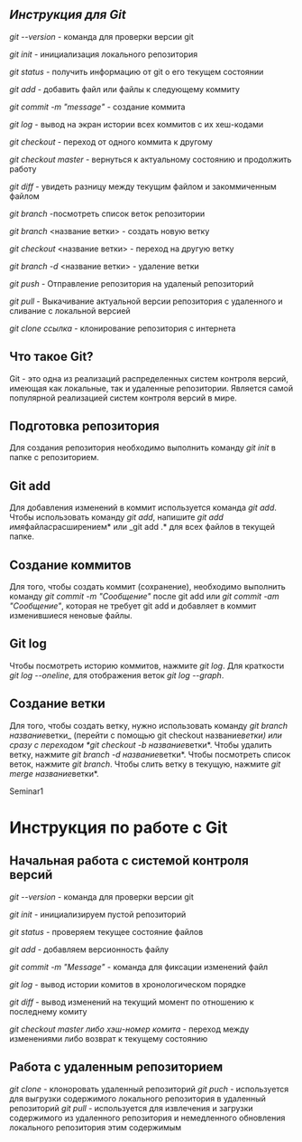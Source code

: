 ## _Инструкция для **Git**_

_git --version_ - команда для проверки версии git

_git init_ - инициализация локального репозитория

_git status_ - получить информацию от git о его текущем состоянии

_git add_ - добавить файл или файлы к следующему коммиту

_git commit -m "message"_ - создание коммита

_git log_ - вывод на экран истории всех коммитов с их хеш-кодами

_git checkout_ - переход от одного коммита к другому

_git checkout master_ - вернуться к актуальному состоянию и продолжить работу

_git diff_ - увидеть разницу между текущим файлом и закоммиченным файлом

_git branch_ -посмотреть список веток репозитории

_git branch_ <название ветки> - создать новую ветку

_git checkout_ <название ветки> - переход на другую ветку

_git branch -d_ <название ветки> - удаление ветки

_git push_ - Отправление репозитория на удаленый репозиторий

_git pull_ - Выкачивание актуальной версии репозитория с удаленного и сливание с локальной версией

_git clone ссылка_ - клонирование репозитория с интернета

## Что такое Git?

Git - это одна из реализаций распределенных систем контроля версий, имеющая как локальные, так и удаленные репозитории. Является самой популярной реализацией систем контроля версий в мире.

## Подготовка репозитория

Для создания репозитория необходимо выполнить команду _git init_ в папке с репозиторием.

## Git add

Для добавления изменений в коммит используется команда _git add_. Чтобы использовать команду _git add_, напишите *git add имя*файла*с*расширением* или \_git add .* для всех файлов в текущей папке.

## Создание коммитов

Для того, чтобы создать коммит (сохранение), необходимо выполнить команду _git commit -m "Сообщение"_ после git add или _git commit -am "Сообщение"_, которая не требует git add и добавляет в коммит изменившиеся неновые файлы.

## Git log

Чтобы посмотреть историю коммитов, нажмите _git log_. Для краткости _git log --oneline_, для отображения веток _git log --graph_.

## Создание ветки

Для того, чтобы создать ветку, нужно использовать команду *git branch название*ветки\_ (перейти с помощью git checkout название*ветки) или сразу с переходом \*git checkout -b название*ветки*. Чтобы удалить ветку, нажмите *git branch -d название*ветки*. Чтобы посмотреть список веток, нажмите _git branch_. Чтобы слить ветку в текущую, нажмите *git merge название*ветки\*.

Seminar1

# Инструкция по работе с Git

## Начальная работа с системой контроля версий

_git --version_ - команда для проверки версии git

_git init_ - инициализируем пустой репозиторий

_git status_ - проверяем текущее состояние файлов

_git add_ - добавляем версионность файлу

_git commit -m "Message"_ - команда для фиксации изменений файл

_git log_ - вывод истории комитов в хронологическом порядке

_git diff_ - вывод изменений на текущий момент по отношению к последнему комиту

_git checkout master либо хэш-номер комита_ - переход между изменениями либо возврат к текущему состоянию

## Работа с удаленным репозиторием

_git clone_ - клоноровать удаленный репозиторий
_git puch_ - используется для выгрузки содержимого локального репозитория в удаленный репозиторий
_git pull_ - используется для извлечения и загрузки содержимого из удаленного репозитория и немедленного обновления локального репозитория этим содержимым
